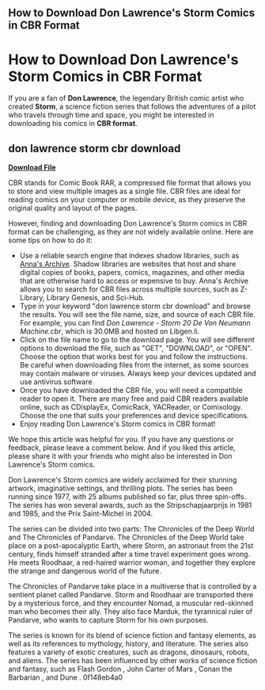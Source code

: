 ## How to Download Don Lawrence's Storm Comics in CBR Format

  
# How to Download Don Lawrence's Storm Comics in CBR Format
 
If you are a fan of **Don Lawrence**, the legendary British comic artist who created **Storm**, a science fiction series that follows the adventures of a pilot who travels through time and space, you might be interested in downloading his comics in **CBR format**.
 
## don lawrence storm cbr download


[**Download File**](https://www.google.com/url?q=https%3A%2F%2Furllie.com%2F2tL3pL&sa=D&sntz=1&usg=AOvVaw1QvMIDQ2Fp7RMuXzVnpG9a)

 
CBR stands for Comic Book RAR, a compressed file format that allows you to store and view multiple images as a single file. CBR files are ideal for reading comics on your computer or mobile device, as they preserve the original quality and layout of the pages.
 
However, finding and downloading Don Lawrence's Storm comics in CBR format can be challenging, as they are not widely available online. Here are some tips on how to do it:
 
- Use a reliable search engine that indexes shadow libraries, such as [Anna's Archive](https://annas-archive.org/). Shadow libraries are websites that host and share digital copies of books, papers, comics, magazines, and other media that are otherwise hard to access or expensive to buy. Anna's Archive allows you to search for CBR files across multiple sources, such as Z-Library, Library Genesis, and Sci-Hub.
- Type in your keyword "don lawrence storm cbr download" and browse the results. You will see the file name, size, and source of each CBR file. For example, you can find *Don Lawrence - Storm 20 De Von Neumann Machine.cbr*, which is 30.0MB and hosted on Libgen.li.
- Click on the file name to go to the download page. You will see different options to download the file, such as "GET", "DOWNLOAD", or "OPEN". Choose the option that works best for you and follow the instructions. Be careful when downloading files from the internet, as some sources may contain malware or viruses. Always keep your devices updated and use antivirus software.
- Once you have downloaded the CBR file, you will need a compatible reader to open it. There are many free and paid CBR readers available online, such as CDisplayEx, ComicRack, YACReader, or Comixology. Choose the one that suits your preferences and device specifications.
- Enjoy reading Don Lawrence's Storm comics in CBR format!

We hope this article was helpful for you. If you have any questions or feedback, please leave a comment below. And if you liked this article, please share it with your friends who might also be interested in Don Lawrence's Storm comics.
  
Don Lawrence's Storm comics are widely acclaimed for their stunning artwork, imaginative settings, and thrilling plots. The series has been running since 1977, with 25 albums published so far, plus three spin-offs. The series has won several awards, such as the Stripschapjaarprijs in 1981 and 1985, and the Prix Saint-Michel in 2004.
 
The series can be divided into two parts: The Chronicles of the Deep World and The Chronicles of Pandarve. The Chronicles of the Deep World take place on a post-apocalyptic Earth, where Storm, an astronaut from the 21st century, finds himself stranded after a time travel experiment goes wrong. He meets Roodhaar, a red-haired warrior woman, and together they explore the strange and dangerous world of the future.
 
The Chronicles of Pandarve take place in a multiverse that is controlled by a sentient planet called Pandarve. Storm and Roodhaar are transported there by a mysterious force, and they encounter Nomad, a muscular red-skinned man who becomes their ally. They also face Marduk, the tyrannical ruler of Pandarve, who wants to capture Storm for his own purposes.
 
The series is known for its blend of science fiction and fantasy elements, as well as its references to mythology, history, and literature. The series also features a variety of exotic creatures, such as dragons, dinosaurs, robots, and aliens. The series has been influenced by other works of science fiction and fantasy, such as Flash Gordon , John Carter of Mars , Conan the Barbarian , and Dune .
 0f148eb4a0
